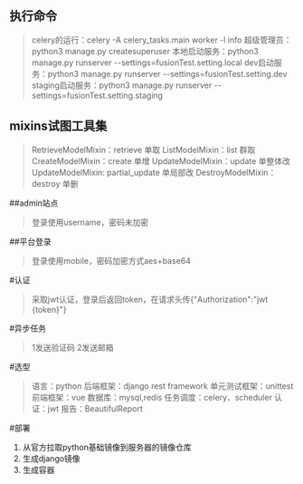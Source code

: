 ## 执行命令
>celery的运行：celery -A celery_tasks.main worker -l info
> 超级管理员：python3 manage.py createsuperuser
>本地启动服务：python3 manage.py runserver --settings=fusionTest.setting.local
>dev启动服务：python3 manage.py runserver --settings=fusionTest.setting.dev
>staging启动服务：python3 manage.py runserver --settings=fusionTest.setting.staging


## mixins试图工具集
>RetrieveModelMixin：retrieve 单取
>ListModelMixin：list 群取
>CreateModelMixin：create 单增
>UpdateModelMixin：update 单整体改
>UpdateModelMixin: partial_update 单局部改
>DestroyModelMixin：destroy 单删


##admin站点
>登录使用username，密码未加密

##平台登录
>登录使用mobile，密码加密方式aes+base64

#认证
>采取jwt认证，登录后返回token，在请求头传{"Authorization":"jwt {token}"}

#异步任务
>1发送验证码
>2发送邮箱


#选型
>语言：python
>后端框架：django rest framework
>单元测试框架：unittest
>前端框架：vue
>数据库：mysql,redis
>任务调度：celery、scheduler
>认证：jwt
>报告：BeautifulReport


 
#部署
1. 从官方拉取python基础镜像到服务器的镜像仓库
2. 生成django镜像
3. 生成容器



